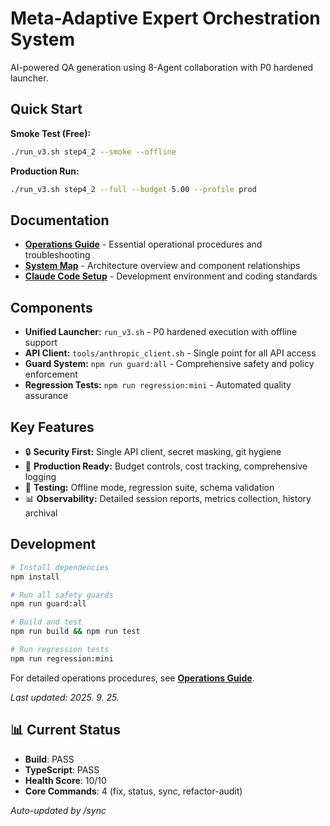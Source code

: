 # Meta-Adaptive Expert Orchestration System

AI-powered QA generation using 8-Agent collaboration with P0 hardened launcher.

## Quick Start

**Smoke Test (Free):**

```bash
./run_v3.sh step4_2 --smoke --offline
```

**Production Run:**

```bash
./run_v3.sh step4_2 --full --budget 5.00 --profile prod
```

## Documentation

- **[Operations Guide](docs/OPERATIONS.md)** - Essential operational procedures and troubleshooting
- **[System Map](SYSTEM_MAP.md)** - Architecture overview and component relationships
- **[Claude Code Setup](CLAUDE.md)** - Development environment and coding standards

## Components

- **Unified Launcher:** `run_v3.sh` - P0 hardened execution with offline support
- **API Client:** `tools/anthropic_client.sh` - Single point for all API access
- **Guard System:** `npm run guard:all` - Comprehensive safety and policy enforcement
- **Regression Tests:** `npm run regression:mini` - Automated quality assurance

## Key Features

- 🔒 **Security First:** Single API client, secret masking, git hygiene
- 🚀 **Production Ready:** Budget controls, cost tracking, comprehensive logging
- 🧪 **Testing:** Offline mode, regression suite, schema validation
- 📊 **Observability:** Detailed session reports, metrics collection, history archival

## Development

```bash
# Install dependencies
npm install

# Run all safety guards
npm run guard:all

# Build and test
npm run build && npm run test

# Run regression tests
npm run regression:mini
```

For detailed operations procedures, see **[Operations Guide](docs/OPERATIONS.md)**.

_Last updated: 2025. 9. 25._

## 📊 Current Status

- **Build**: PASS
- **TypeScript**: PASS
- **Health Score**: 10/10
- **Core Commands**: 4 (fix, status, sync, refactor-audit)

_Auto-updated by /sync_
